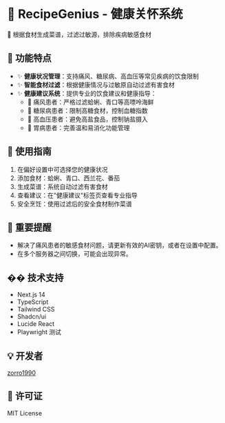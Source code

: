 # 🏥 RecipeGenius - 健康关怀系统

🌟 根据食材生成菜谱，过滤过敏源，排除疾病敏感食材

## 🎯 功能特点

- ✨ **健康状况管理**：支持痛风、糖尿病、高血压等常见疾病的饮食限制
- ✨ **智能食材过滤**：根据健康情况与过敏原自动过滤有害食材
- ✨ **健康建议系统**：提供专业的饮食建议和健康指导：
  - 🦐 痛风患者：严格过滤蛤蜊、青口等高嘌呤海鲜
  - 💙 糖尿病患者：限制高糖食材，控制血糖指数
  - 🧂 高血压患者：避免高盐食品，控制钠盐摄入
  - 💚 胃病患者：完善温和易消化功能管理

## 🎯 使用指南

1. 在偏好设置中可选择您的健康状况
2. 添加食材：蛤蜊、青口、西兰花、番茄
3. 生成菜谱：系统自动过滤有害食材
4. 查看建议：在"健康建议"标签页查看专业指导
5. 安全烹饪：使用过滤后的安全食材制作菜谱

## 🚨 重要提醒

- 解决了痛风患者的敏感食材问题，请更新有效的AI密钥，或者在设置中配置。
- 在多个服务器之间切换，可能会出现异常。

## �� 技术支持

- Next.js 14
- TypeScript
- Tailwind CSS
- Shadcn/ui
- Lucide React
- Playwright 测试

## 💡 开发者

[zorro1990](https://github.com/zorro1990)

## 📜 许可证

MIT License
